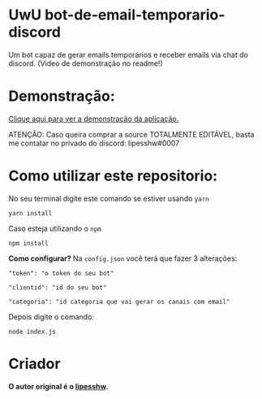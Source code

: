 # UwU bot-de-email-temporario-discord
Um bot capaz de gerar emails temporários e receber emails via chat do discord. (Video de demonstração no readme!)


# Demonstração:

[Clique aqui para ver a demonstração da aplicação.](https://www.youtube.com/watch?v=3RvCnMjLgtM)


ATENÇÃO: Caso queira comprar a source TOTALMENTE EDITÁVEL, basta me contatar no privado do discord: lipesshw#0007



# Como utilizar este repositorio:

No seu terminal digite este comando se estiver usando `yarn`
```
yarn install
````

Caso esteja utilizando o `npm`
```
npm install
```

**Como configurar?**
Na `config.json` você terá que fazer 3 alterações:


    "token": "o token do seu bot"
    
    "clientid": "id do seu bot"
    
    "categoria": "id categoria que vai gerar os canais com email"
    


Depois digite o comando:
```
node index.js
```

# Criador 
**O autor original é o [lipesshw](https://github.com/lipesshw).**
